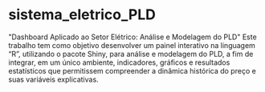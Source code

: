 # sistema_eletrico_PLD
"Dashboard Aplicado ao Setor Elétrico: Análise e Modelagem do PLD"
Este trabalho tem como objetivo desenvolver um painel interativo na linguagem “R”, utilizando o pacote Shiny, para análise e modelagem do PLD, a fim de integrar, em um único ambiente, indicadores, gráficos e resultados estatísticos que permitissem compreender a dinâmica histórica do preço e suas variáveis explicativas.
